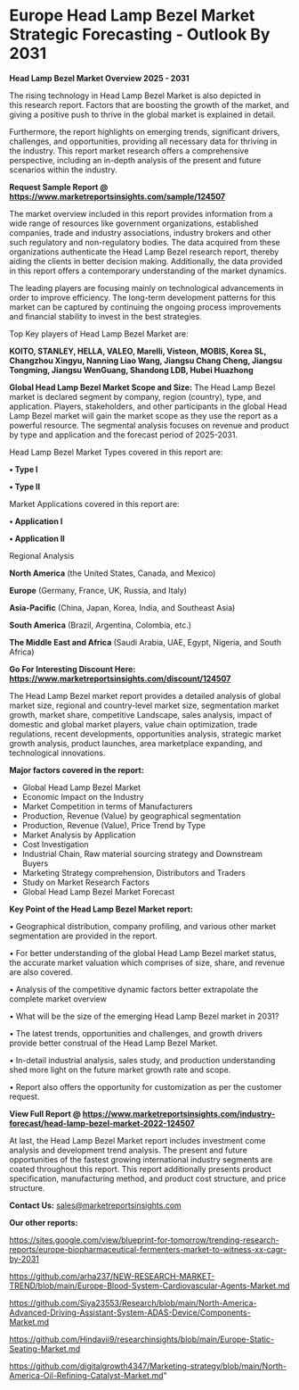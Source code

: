 # Europe Head Lamp Bezel Market Strategic Forecasting - Outlook By 2031

<Strong> Head Lamp Bezel Market Overview 2025 - 2031</strong>

The rising technology in Head Lamp Bezel Market is also depicted in this research report. Factors that are boosting the growth of the market, and giving a positive push to thrive in the global market is explained in detail.

Furthermore, the report highlights on emerging trends, significant drivers, challenges, and opportunities, providing all necessary data for thriving in the industry. This report market research offers a comprehensive perspective, including an in-depth analysis of the present and future scenarios within the industry.

<strong>Request Sample Report @ <a href=https://www.marketreportsinsights.com/sample/124507>https://www.marketreportsinsights.com/sample/124507</a></strong>

The market overview included in this report provides information from a wide range of resources like government organizations, established companies, trade and industry associations, industry brokers and other such regulatory and non-regulatory bodies. The data acquired from these organizations authenticate the Head Lamp Bezel research report, thereby aiding the clients in better decision making. Additionally, the data provided in this report offers a contemporary understanding of the market dynamics.

The leading players are focusing mainly on technological advancements in order to improve efficiency. The long-term development patterns for this market can be captured by continuing the ongoing process improvements and financial stability to invest in the best strategies.

Top Key players of Head Lamp Bezel Market are:

<strong>KOITO, STANLEY, HELLA, VALEO, Marelli, Visteon, MOBIS, Korea SL, Changzhou Xingyu, Nanning Liao Wang, Jiangsu Chang Cheng, Jiangsu Tongming, Jiangsu WenGuang, Shandong LDB, Hubei Huazhong</strong>

<strong><b>Global Head Lamp Bezel Market Scope and Size:</b></strong>
The Head Lamp Bezel market is declared segment by company, region (country), type, and application. Players, stakeholders, and other participants in the global Head Lamp Bezel market will gain the market scope as they use the report as a powerful resource. The segmental analysis focuses on revenue and product by type and application and the forecast period of 2025-2031.

Head Lamp Bezel Market Types covered in this report are:

<strong>• Type I

• Type II</strong>

Market Applications covered in this report are:

<strong>• Application I

• Application II</strong> 

Regional Analysis

<strong>North America</strong> (the United States, Canada, and Mexico)

<strong>Europe</strong> (Germany, France, UK, Russia, and Italy)

<strong>Asia-Pacific</strong> (China, Japan, Korea, India, and Southeast Asia)

<strong>South America</strong> (Brazil, Argentina, Colombia, etc.)

<strong>The Middle East and Africa</strong> (Saudi Arabia, UAE, Egypt, Nigeria, and South Africa)

<strong>Go For Interesting Discount Here: <a href=https://www.marketreportsinsights.com/discount/124507>https://www.marketreportsinsights.com/discount/124507</a></strong>

The Head Lamp Bezel market report provides a detailed analysis of global market size, regional and country-level market size, segmentation market growth, market share, competitive Landscape, sales analysis, impact of domestic and global market players, value chain optimization, trade regulations, recent developments, opportunities analysis, strategic market growth analysis, product launches, area marketplace expanding, and technological innovations.

<strong><b>Major factors covered in the report:</b></strong>
<ul>
  <li>Global Head Lamp Bezel Market </li>
  <li>Economic Impact on the Industry</li>
  <li>Market Competition in terms of Manufacturers</li>
  <li>Production, Revenue (Value) by geographical segmentation</li>
  <li>Production, Revenue (Value), Price Trend by Type</li>
  <li>Market Analysis by Application</li>
  <li>Cost Investigation</li>
  <li>Industrial Chain, Raw material sourcing strategy and Downstream Buyers</li>
  <li>Marketing Strategy comprehension, Distributors and Traders</li>
  <li>Study on Market Research Factors</li>
  <li>Global Head Lamp Bezel Market Forecast</li>
</ul>

<strong><b>Key Point of the Head Lamp Bezel Market report:</b></strong>

• Geographical distribution, company profiling, and various other market segmentation are provided in the report.

• For better understanding of the global Head Lamp Bezel market status, the accurate market valuation which comprises of size, share, and revenue are also covered.

• Analysis of the competitive dynamic factors better extrapolate the complete market overview

• What will be the size of the emerging Head Lamp Bezel market in 2031?

• The latest trends, opportunities and challenges, and growth drivers provide better construal of the Head Lamp Bezel Market.

• In-detail industrial analysis, sales study, and production understanding shed more light on the future market growth rate and scope.

• Report also offers the opportunity for customization as per the customer request.

<strong><b>View Full Report @ <a href=https://www.marketreportsinsights.com/industry-forecast/head-lamp-bezel-market-2022-124507>https://www.marketreportsinsights.com/industry-forecast/head-lamp-bezel-market-2022-124507</a></b></strong>


At last, the Head Lamp Bezel Market report includes investment come analysis and development trend analysis. The present and future opportunities of the fastest growing international industry segments are coated throughout this report. This report additionally presents product specification, manufacturing method, and product cost structure, and price structure.

<strong>Contact Us:</strong>
sales@marketreportsinsights.com

<strong>Our other reports:</strong>

<a href=https://sites.google.com/view/blueprint-for-tomorrow/trending-research-reports/europe-biopharmaceutical-fermenters-market-to-witness-xx-cagr-by-2031>https://sites.google.com/view/blueprint-for-tomorrow/trending-research-reports/europe-biopharmaceutical-fermenters-market-to-witness-xx-cagr-by-2031</a>

<a href=https://github.com/arha237/NEW-RESEARCH-MARKET-TREND/blob/main/Europe-Blood-System-Cardiovascular-Agents-Market.md>https://github.com/arha237/NEW-RESEARCH-MARKET-TREND/blob/main/Europe-Blood-System-Cardiovascular-Agents-Market.md</a>

<a href=https://github.com/Siya23553/Research/blob/main/North-America-Advanced-Driving-Assistant-System-ADAS-Device/Components-Market.md>https://github.com/Siya23553/Research/blob/main/North-America-Advanced-Driving-Assistant-System-ADAS-Device/Components-Market.md</a>

<a href=https://github.com/Hindavii9/researchinsights/blob/main/Europe-Static-Seating-Market.md>https://github.com/Hindavii9/researchinsights/blob/main/Europe-Static-Seating-Market.md</a>

<a href=https://github.com/digitalgrowth4347/Marketing-strategy/blob/main/North-America-Oil-Refining-Catalyst-Market.md>https://github.com/digitalgrowth4347/Marketing-strategy/blob/main/North-America-Oil-Refining-Catalyst-Market.md</a>"
